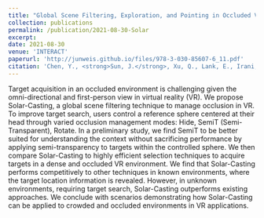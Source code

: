 ```yaml
---
title: "Global Scene Filtering, Exploration, and Pointing in Occluded Virtual Space"
collection: publications
permalink: /publication/2021-08-30-Solar
excerpt:
date: 2021-08-30
venue: 'INTERACT'
paperurl: 'http://junweis.github.io/files/978-3-030-85607-6_11.pdf'
citation: 'Chen, Y., <strong>Sun, J.</strong>, Xu, Q., Lank, E., Irani, P. and Li, W., 2021, August. Global Scene Filtering, Exploration, and Pointing in Occluded Virtual Space. In IFIP Conference on Human-Computer Interaction (pp. 156-176). Springer, Cham.'
---
```

Target acquisition in an occluded environment is challenging given the omni-directional and first-person view in virtual reality (VR). We propose Solar-Casting, a global scene filtering technique to manage occlusion in VR. To improve target search, users control a reference sphere centered at their head through varied occlusion management modes: Hide, SemiT (Semi-Transparent), Rotate. In a preliminary study, we find SemiT to be better suited for understanding the context without sacrificing performance by applying semi-transparency to targets within the controlled sphere. We then compare Solar-Casting to highly efficient selection techniques to acquire targets in a dense and occluded VR environment. We find that Solar-Casting performs competitively to other techniques in known environments, where the target location information is revealed. However, in unknown environments, requiring target search, Solar-Casting outperforms existing approaches. We conclude with scenarios demonstrating how Solar-Casting can be applied to crowded and occluded environments in VR applications.

<!-- lite-youtube custom element -->
<link rel="stylesheet" href="https://paulirish.github.io/lite-youtube-embed/src/lite-yt-embed.css" />
<script src="https://paulirish.github.io/lite-youtube-embed/src/lite-yt-embed.js"></script>

<lite-youtube videoid="5Ty9Jzok5TQ"></lite-youtube>
